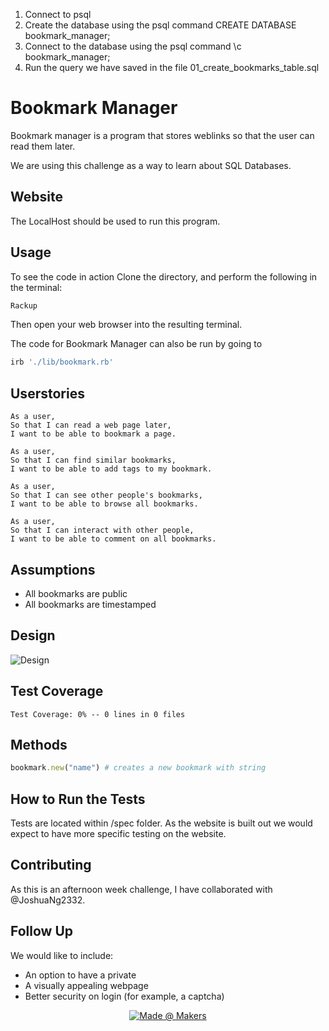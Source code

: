 1. Connect to psql
2. Create the database using the psql command CREATE DATABASE bookmark_manager;
3. Connect to the database using the psql command \c bookmark_manager;
4. Run the query we have saved in the file 01_create_bookmarks_table.sql



# Bookmark Manager

Bookmark manager is a program that stores weblinks so that the user can read them later.

We are using this challenge as a way to learn about SQL Databases.

## Website

The LocalHost should be used to run this program.

## Usage

To see the code in action Clone the directory, and perform the following in the terminal:

```bash
Rackup
```

Then open your web browser into the resulting terminal.

The code for Bookmark Manager can also be run by going to

```bash
irb './lib/bookmark.rb'
```

## Userstories

```
As a user,
So that I can read a web page later,
I want to be able to bookmark a page.

As a user,
So that I can find similar bookmarks,
I want to be able to add tags to my bookmark.

As a user,
So that I can see other people's bookmarks,
I want to be able to browse all bookmarks.

As a user,
So that I can interact with other people,
I want to be able to comment on all bookmarks.
```

## Assumptions
* All bookmarks are public
* All bookmarks are timestamped

## Design
![Design](/images/Bookmark.png)

## Test Coverage
```
Test Coverage: 0% -- 0 lines in 0 files
```
## Methods

```ruby
bookmark.new("name") # creates a new bookmark with string
```

## How to Run the Tests

Tests are located within /spec folder. As the website is built out we would expect to have more specific testing on the website.

## Contributing
As this is an afternoon week challenge, I have collaborated with @JoshuaNg2332.

## Follow Up

We would like to include:
- An option to have a private
- A visually appealing webpage
- Better security on login (for example, a captcha)

<p align="center">
    <a href="https://https://makers.tech/">
        <img src="https://img.shields.io/badge/-created%40makers-red"
            alt="Made @ Makers"></a>
</p>
